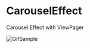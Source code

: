 # CarouselEffect
Carousel Effect with ViewPager

![GifSample](https://github.com/bhaveshjabuvani-credencys/CarouselEffect/blob/master/CarouselEffectDemo.gif?raw=true)
